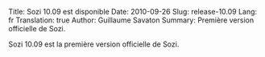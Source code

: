 Title: Sozi 10.09 est disponible
Date: 2010-09-26
Slug: release-10.09
Lang: fr
Translation: true
Author: Guillaume Savaton
Summary:
    Première version officielle de Sozi.

Sozi 10.09 est la première version officielle de Sozi.

